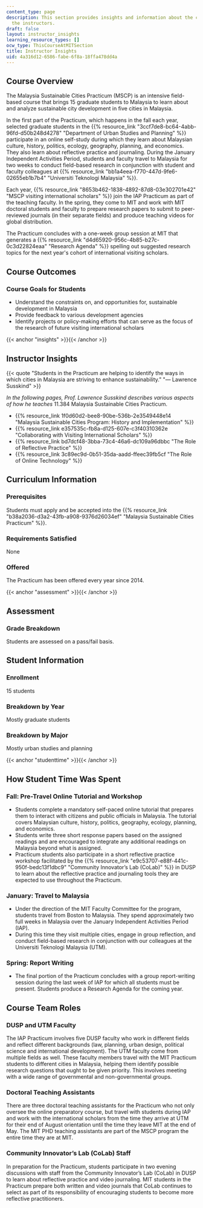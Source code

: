 ```yaml
---
content_type: page
description: This section provides insights and information about the course from
  the instructors.
draft: false
layout: instructor_insights
learning_resource_types: []
ocw_type: ThisCourseAtMITSection
title: Instructor Insights
uid: 4a316d12-6586-fabe-6f8a-18ffa478dd4a
---
```

## Course Overview

The Malaysia Sustainable Cities Practicum (MSCP) is an intensive field-based course that brings 15 graduate students to Malaysia to learn about and analyze sustainable city development in five cities in Malaysia.

In the first part of the Practicum, which happens in the fall each year, selected graduate students in the {{% resource_link "3ccf7de8-bc64-4abb-96fd-d50b248d4278" "Department of Urban Studies and Planning" %}} participate in an online self-study during which they learn about Malaysian culture, history, politics, ecology, geography, planning, and economics. They also learn about reflective practice and journaling. During the January Independent Activities Period, students and faculty travel to Malaysia for two weeks to conduct field-based research in conjunction with student and faculty colleagues at {{% resource_link "bb1a4eea-f770-447d-9fe6-02655eb1b7b4" "Universiti Teknologi Malaysia" %}}.

Each year, {{% resource_link "8653b462-1838-4892-87d8-03e302701e42" "MSCP visiting international scholars" %}} join the IAP Practicum as part of the teaching faculty. In the spring, they come to MIT and work with MIT doctoral students and faculty to prepare research papers to submit to peer-reviewed journals (in their separate fields) and produce teaching videos for global distribution.

The Practicum concludes with a one-week group session at MIT that generates a {{% resource_link "d4d65920-956c-4b85-b27c-0c3d22824eaa" "Research Agenda" %}} spelling out suggested research topics for the next year's cohort of international visiting scholars.

## Course Outcomes

### Course Goals for Students

- Understand the constraints on, and opportunities for, sustainable development in Malaysia
- Provide feedback to various development agencies
- Identify projects or policy-making efforts that can serve as the focus of the research of future visiting international scholars

{{< anchor "insights" >}}{{< /anchor >}}

## Instructor Insights

{{< quote "Students in the Practicum are helping to identify the ways in which cities in Malaysia are striving to enhance sustainability." "— Lawrence Susskind" >}}

*In the following pages, Prof. Lawrence Susskind describes various aspects of how he teaches* 11.384 Malaysia Sustainable Cities Practicum.

- {{% resource_link 1f0d60d2-bee8-90be-536b-2e3549448e14 "Malaysia Sustainable Cities Program: History and Implementation" %}}
- {{% resource_link e357535c-fb8a-d125-607e-c3f40310362e "Collaborating with Visiting International Scholars" %}}
- {{% resource_link bd7dcf48-3bba-73c4-46a6-dc109a96dbbc "The Role of Reflective Practice" %}}
- {{% resource_link 3c89ec9d-0b51-35da-aadd-ffeec39fb5cf "The Role of Online Technology" %}}

## Curriculum Information

### Prerequisites

Students must apply and be accepted into the {{% resource_link "b38a2036-d3a2-43fb-a908-9376d26034ef" "Malaysia Sustainable Cities Practicum" %}}.

### Requirements Satisfied

None

### Offered

The Practicum has been offered every year since 2014.

{{< anchor "assessment" >}}{{< /anchor >}}

## Assessment

### Grade Breakdown

Students are assessed on a pass/fail basis.

## Student Information

### Enrollment

15 students

### Breakdown by Year

Mostly graduate students

### Breakdown by Major

Mostly urban studies and planning

{{< anchor "studenttime" >}}{{< /anchor >}}

## How Student Time Was Spent

### Fall: Pre-Travel Online Tutorial and Workshop

- Students complete a mandatory self-paced online tutorial that prepares them to interact with citizens and public officials in Malaysia. The tutorial covers Malaysian culture, history, politics, geography, ecology, planning, and economics.
- Students write three short response papers based on the assigned readings and are encouraged to integrate any additional readings on Malaysia beyond what is assigned.
- Practicum students also participate in a short reflective practice workshop facilitated by the {{% resource_link "e9c53707-e88f-441c-950f-bedc13f1dbc9" "Community Innovator’s Lab (CoLab)" %}} in DUSP to learn about the reflective practice and journaling tools they are expected to use throughout the Practicum.

### January: Travel to Malaysia

- Under the direction of the MIT Faculty Committee for the program, students travel from Boston to Malaysia. They spend approximately two full weeks in Malaysia over the January Independent Activities Period (IAP).
- During this time they visit multiple cities, engage in group reflection, and conduct field-based research in conjunction with our colleagues at the Universiti Teknologi Malaysia (UTM).

### Spring: Report Writing

- The final portion of the Practicum concludes with a group report-writing session during the last week of IAP for which all students must be present. Students produce a Research Agenda for the coming year.

## Course Team Roles

### DUSP and UTM Faculty

The IAP Practicum involves five DUSP faculty who work in different fields and reflect different backgrounds (law, planning, urban design, political science and international development). The UTM faculty come from multiple fields as well. These faculty members travel with the MIT Practicum students to different cities in Malaysia, helping them identify possible research questions that ought to be given priority. This involves meeting with a wide range of governmental and non-governmental groups.

### Doctoral Teaching Assistants

There are three doctoral teaching assistants for the Practicum who not only oversee the online preparatory course, but travel with students during IAP and work with the international scholars from the time they arrive at UTM for their end of August orientation until the time they leave MIT at the end of May. The MIT PHD teaching assistants are part of the MSCP program the entire time they are at MIT.

### Community Innovator’s Lab (CoLab) Staff

In preparation for the Practicum, students participate in two evening discussions with staff from the Community Innovator’s Lab (CoLab) in DUSP to learn about reflective practice and video journaling. MIT students in the Practicum prepare both written and video journals that CoLab continues to select as part of its responsibility of encouraging students to become more reflective practitioners.
